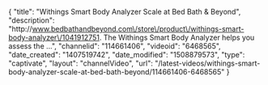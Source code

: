 {
    "title": "Withings Smart Body Analyzer Scale at Bed Bath & Beyond",
    "description": "http:\/\/www.bedbathandbeyond.com\/store\/product\/withings-smart-body-analyzer\/1041912751. The Withings Smart Body Analyzer helps you assess the ...",
    "channelid": "114661406",
    "videoid": "6468565",
    "date_created": "1407519742",
    "date_modified": "1508879573",
    "type": "captivate",
    "layout": "channelVideo",
    "url": "\/latest-videos\/withings-smart-body-analyzer-scale-at-bed-bath-beyond\/114661406-6468565"
}